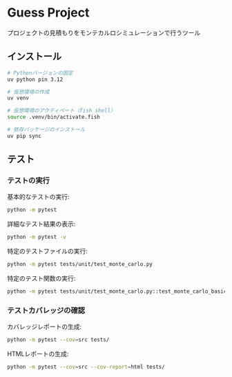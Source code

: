 # Guess Project

プロジェクトの見積もりをモンテカルロシミュレーションで行うツール

## インストール

```bash
# Pythonバージョンの固定
uv python pin 3.12

# 仮想環境の作成
uv venv

# 仮想環境のアクティベート（fish shell）
source .venv/bin/activate.fish

# 依存パッケージのインストール
uv pip sync
```

## テスト

### テストの実行

基本的なテストの実行:
```bash
python -m pytest
```

詳細なテスト結果の表示:
```bash
python -m pytest -v
```

特定のテストファイルの実行:
```bash
python -m pytest tests/unit/test_monte_carlo.py
```

特定のテスト関数の実行:
```bash
python -m pytest tests/unit/test_monte_carlo.py::test_monte_carlo_basic
```

### テストカバレッジの確認

カバレッジレポートの生成:
```bash
python -m pytest --cov=src tests/
```

HTMLレポートの生成:
```bash
python -m pytest --cov=src --cov-report=html tests/
```
